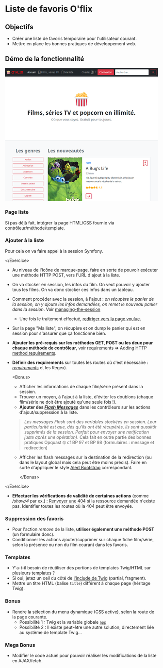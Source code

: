 # Liste de favoris O'flix

## Objectifs

- Créer une liste de favoris temporaire pour l'utilisateur courant.
- Mettre en place les bonnes pratiques de développement web.

## Démo de la fonctionnalité

![demo](./sources/readme/oflix-favorites.gif)

### Page liste

Si pas déjà fait, intégrer la page HTML/CSS fournie via contrôleur/méthode/template.

### Ajouter à la liste

Pour cela on va faire appel à la session Symfony.

&lt;/Exercice&gt;

- Au niveau de l'icône de marque-page, faire en sorte de pouvoir exécuter une méthode HTTP POST, vers l'URL d'ajout à la liste.
- On va stocker en session, les infos du film. On veut pouvoir y ajouter tous les films. On va donc stocker ces infos dans un tableau.
- Comment procéder avec la session, à l'ajout : _on récupère le panier de la session, on y ajoute les infos demandées, on remet le nouveau panier dans la session_. Voir [managing-the-session](https://symfony.com/doc/current/controller.html#managing-the-session)
  - Une fois le traitement effectué, [rediriger vers la page voulue](https://symfony.com/doc/current/controller.html#redirecting).
- Sur la page "Ma liste", on récupère et on dump le panier qui est en session pour s'assurer que ça fonctionne bien.
- **Ajouter les pré-requis sur les méthodes GET, POST ou les deux pour chaque méthode de contrôleur**, voir [requirements => Adding HTTP method requirements](https://symfony.com/doc/current/routing.html#matching-http-methods).
- **Définir des requirements** sur toutes les routes où c'est nécessaire : [_requirements_](https://symfony.com/doc/current/routing.html#parameters-validation) et les Regex).

    &lt;Bonus&gt;

  - Afficher les informations de chaque film/série présent dans la session.
  - Trouver un moyen, à l'ajout à la liste, d'éviter les doublons (chaque film/série ne doit être ajouté qu'une seule fois !).
  - **Ajouter des _[Flash Messages](https://symfony.com/doc/current/controller.html#flash-messages)_** dans les contrôleurs sur les actions d'ajout/suppression à la liste.

  > _Les messages Flash sont des variables stockées en session. Leur particularité est que, dès qu’ils ont été récupérés, ils sont aussitôt supprimés de la session. Parfait pour envoyer une notification juste après une opération)_. Cela fait en outre partie des bonnes pratiques Opquast :nerd_face: cf BP 97 et BP 98 (formulaires : message et redirection)

  - Afficher les flash messages sur la destination de la redirection (ou dans le layout global mais cela peut être moins précis). Faire en sorte d'appliquer le style [Alert Bootstrap](https://getbootstrap.com/docs/5.1/components/alerts/) correspondant.

    &lt;/Bonus&gt;

&lt;/Exercice&gt;

- **Effectuer les vérifications de validité de certaines actions** (comme _/show/4_ par ex.) : [Renvoyer une 404](https://symfony.com/doc/current/controller.html#managing-errors-and-404-pages) si la ressource demandée n'existe pas. Identifier toutes les routes où la 404 peut être envoyée.

### Suppression des favoris

- Pour l'action _remove_ de la liste, **utiliser également une méthode POST** (un formulaire donc).
- Conditionner les actions ajouter/supprimer sur chaque fiche film/série, selon la présence ou non du film courant dans les favoris.

### Templates

- Y'a-t-il besoin de réutiliser des portions de templates Twig/HTML sur plusieurs templates ?
- Si oui, jetez un oeil du côté de [l'include de Twig](https://symfony.com/doc/current/templates.html#including-templates) (partial, fragment).
- Mettre un titre HTML (balise `title`) différent à chaque page (héritage Twig).

### Bonus

- Rendre la sélection du menu dynamique (CSS active), selon la route de la page courante.
  - Possibilité 1 : Twig et la variable globale [`app`](https://symfony.com/doc/current/templates.html#the-app-global-variable)
  - Possibilité 2 : Il existe peut-être une autre solution, directement liée au système de template Twig...

### Mega Bonus

- Modifier le code actuel pour pouvoir réaliser les modifications de la liste en AJAX/fetch.
